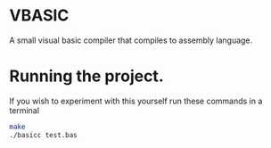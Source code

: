 # VBASIC
A small visual basic compiler that compiles to assembly language.

# Running the project.
If you wish to experiment with this yourself run these commands in a terminal

```bash
make
./basicc test.bas
```
